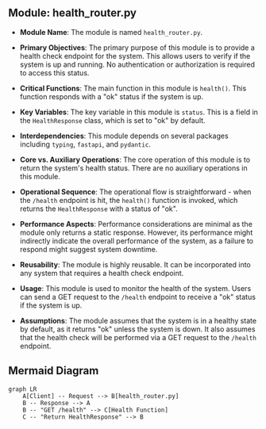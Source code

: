 ## Module: health_router.py
- **Module Name**: The module is named `health_router.py`.

- **Primary Objectives**: The primary purpose of this module is to provide a health check endpoint for the system. This allows users to verify if the system is up and running. No authentication or authorization is required to access this status.

- **Critical Functions**: The main function in this module is `health()`. This function responds with a "ok" status if the system is up.

- **Key Variables**: The key variable in this module is `status`. This is a field in the `HealthResponse` class, which is set to "ok" by default. 

- **Interdependencies**: This module depends on several packages including `typing`, `fastapi`, and `pydantic`. 

- **Core vs. Auxiliary Operations**: The core operation of this module is to return the system's health status. There are no auxiliary operations in this module.

- **Operational Sequence**: The operational flow is straightforward - when the `/health` endpoint is hit, the `health()` function is invoked, which returns the `HealthResponse` with a status of "ok".

- **Performance Aspects**: Performance considerations are minimal as the module only returns a static response. However, its performance might indirectly indicate the overall performance of the system, as a failure to respond might suggest system downtime.

- **Reusability**: The module is highly reusable. It can be incorporated into any system that requires a health check endpoint.

- **Usage**: This module is used to monitor the health of the system. Users can send a GET request to the `/health` endpoint to receive a "ok" status if the system is up.

- **Assumptions**: The module assumes that the system is in a healthy state by default, as it returns "ok" unless the system is down. It also assumes that the health check will be performed via a GET request to the `/health` endpoint.
## Mermaid Diagram
```mermaid
graph LR
    A[Client] -- Request --> B[health_router.py]
    B -- Response --> A
    B -- "GET /health" --> C[Health Function]
    C -- "Return HealthResponse" --> B
```
